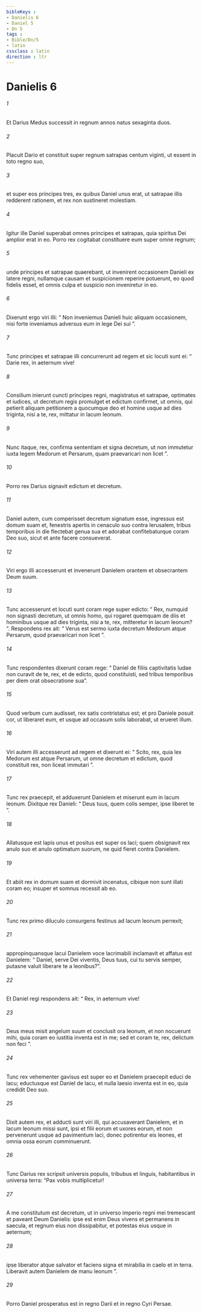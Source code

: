 ```yaml
---
bibleKeys : 
- Danielis 6
- Daniel 5
- Dn 5
tags : 
- Bible/Dn/5
- latin
cssclass : latin
direction : ltr
---
```


# Danielis 6

###### 1
Et Darius Medus successit in regnum annos natus sexaginta duos. 
###### 2
Placuit Dario et constituit super regnum satrapas centum viginti, ut essent in toto regno suo, 
###### 3
et super eos principes tres, ex quibus Daniel unus erat, ut satrapae illis redderent rationem, et rex non sustineret molestiam. 
###### 4
Igitur ille Daniel superabat omnes principes et satrapas, quia spiritus Dei amplior erat in eo. Porro rex cogitabat constituere eum super omne regnum; 
###### 5
unde principes et satrapae quaerebant, ut invenirent occasionem Danieli ex latere regni, nullamque causam et suspicionem reperire potuerunt, eo quod fidelis esset, et omnis culpa et suspicio non inveniretur in eo. 
###### 6
Dixerunt ergo viri illi: “ Non inveniemus Danieli huic aliquam occasionem, nisi forte inveniamus adversus eum in lege Dei sui ”. 
###### 7
Tunc principes et satrapae illi concurrerunt ad regem et sic locuti sunt ei: “ Darie rex, in aeternum vive! 
###### 8
Consilium inierunt cuncti principes regni, magistratus et satrapae, optimates et iudices, ut decretum regis promulget et edictum confirmet, ut omnis, qui petierit aliquam petitionem a quocumque deo et homine usque ad dies triginta, nisi a te, rex, mittatur in lacum leonum. 
###### 9
Nunc itaque, rex, confirma sententiam et signa decretum, ut non immutetur iuxta legem Medorum et Persarum, quam praevaricari non licet ”. 
###### 10
Porro rex Darius signavit edictum et decretum.
###### 11
Daniel autem, cum comperisset decretum signatum esse, ingressus est domum suam et, fenestris apertis in cenaculo suo contra Ierusalem, tribus temporibus in die flectebat genua sua et adorabat confitebaturque coram Deo suo, sicut et ante facere consueverat. 
###### 12
Viri ergo illi accesserunt et invenerunt Danielem orantem et obsecrantem Deum suum. 
###### 13
Tunc accesserunt et locuti sunt coram rege super edicto: “ Rex, numquid non signasti decretum, ut omnis homo, qui rogaret quemquam de diis et hominibus usque ad dies triginta, nisi a te, rex, mitteretur in lacum leonum? ”. Respondens rex ait: “ Verus est sermo iuxta decretum Medorum atque Persarum, quod praevaricari non licet ”. 
###### 14
Tunc respondentes dixerunt coram rege: “ Daniel de filiis captivitatis Iudae non curavit de te, rex, et de edicto, quod constituisti, sed tribus temporibus per diem orat obsecratione sua”. 
###### 15
Quod verbum cum audisset, rex satis contristatus est; et pro Daniele posuit cor, ut liberaret eum, et usque ad occasum solis laborabat, ut erueret illum. 
###### 16
Viri autem illi accesserunt ad regem et dixerunt ei: “ Scito, rex, quia lex Medorum est atque Persarum, ut omne decretum et edictum, quod constituit rex, non liceat immutari ”.
###### 17
Tunc rex praecepit, et adduxerunt Danielem et miserunt eum in lacum leonum. Dixitque rex Danieli: “ Deus tuus, quem colis semper, ipse liberet te ”. 
###### 18
Allatusque est lapis unus et positus est super os laci; quem obsignavit rex anulo suo et anulo optimatum suorum, ne quid fieret contra Danielem.
###### 19
Et abiit rex in domum suam et dormivit incenatus, cibique non sunt illati coram eo; insuper et somnus recessit ab eo. 
###### 20
Tunc rex primo diluculo consurgens festinus ad lacum leonum perrexit; 
###### 21
appropinquansque lacui Danielem voce lacrimabili inclamavit et affatus est Danielem: “ Daniel, serve Dei viventis, Deus tuus, cui tu servis semper, putasne valuit liberare te a leonibus?”. 
###### 22
Et Daniel regi respondens ait: “ Rex, in aeternum vive! 
###### 23
Deus meus misit angelum suum et conclusit ora leonum, et non nocuerunt mihi, quia coram eo iustitia inventa est in me; sed et coram te, rex, delictum non feci ”. 
###### 24
Tunc rex vehementer gavisus est super eo et Danielem praecepit educi de lacu; eductusque est Daniel de lacu, et nulla laesio inventa est in eo, quia credidit Deo suo. 
###### 25
Dixit autem rex, et adducti sunt viri illi, qui accusaverant Danielem, et in lacum leonum missi sunt, ipsi et filii eorum et uxores eorum, et non pervenerunt usque ad pavimentum laci, donec potirentur eis leones, et omnia ossa eorum comminuerunt.
###### 26
Tunc Darius rex scripsit universis populis, tribubus et linguis, habitantibus in universa terra: “Pax vobis multiplicetur! 
###### 27
A me constitutum est decretum, ut in universo imperio regni mei tremescant et paveant Deum Danielis: ipse est enim Deus vivens et permanens in saecula, et regnum eius non dissipabitur, et potestas eius usque in aeternum;
###### 28
ipse liberator atque salvator et faciens signa et mirabilia in caelo et in terra. Liberavit autem Danielem de manu leonum ”.
###### 29
Porro Daniel prosperatus est in regno Darii et in regno Cyri Persae.
